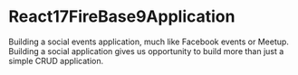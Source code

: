 # React17FireBase9Application
Building a social events application, much like Facebook events or Meetup.   Building a social application gives us opportunity to build more than just a simple CRUD application.
